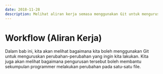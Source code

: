 ```yaml
---
date: 2018-11-28
description: Melihat aliran kerja semasa menggunakan Git untuk menguruskan perubahan file.
---
```


# Workflow (Aliran Kerja)

Dalam bab ini, kita akan melihat bagaimana kita boleh menggunakan Git untuk
menguruskan perubahan-perubahan yang ingin kita lakukan. Kita juga akan melihat
bagaimana pengurusan tersebut boleh membantu sekumpulan programmer melakukan
perubahan pada satu-satu file.
